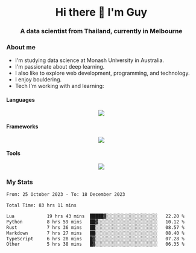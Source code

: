 <h1 align="center">Hi there 👋 I'm Guy</h1>
<h3 align="center">A data scientist from Thailand, currently in Melbourne</h3>

### About me

- I'm studying data science at Monash University in Australia.
- I'm passionate about deep learning.
- I also like to explore web development, programming, and technology.
- I enjoy bouldering.
- Tech I'm working with and learning:

#### Languages

<div align="center">
    <img src="https://skillicons.dev/icons?i=py,ts,js,html,css,rust" />
</div>

#### Frameworks

<div align="center">
    <img src="https://skillicons.dev/icons?i=pytorch,tensorflow,fastapi,react" /><br>
</div>

#### Tools

<div align="center">
    <img src="https://skillicons.dev/icons?i=postgres,redis,docker" /><br>
</div>

### My Stats

<!--START_SECTION:waka-->

```txt
From: 25 October 2023 - To: 18 December 2023

Total Time: 83 hrs 11 mins

Lua            19 hrs 43 mins  █████▓░░░░░░░░░░░░░░░░░░░   22.20 %
Python         8 hrs 59 mins   ██▓░░░░░░░░░░░░░░░░░░░░░░   10.12 %
Rust           7 hrs 36 mins   ██░░░░░░░░░░░░░░░░░░░░░░░   08.57 %
Markdown       7 hrs 27 mins   ██░░░░░░░░░░░░░░░░░░░░░░░   08.40 %
TypeScript     6 hrs 28 mins   █▓░░░░░░░░░░░░░░░░░░░░░░░   07.28 %
Other          5 hrs 38 mins   █▓░░░░░░░░░░░░░░░░░░░░░░░   06.35 %
```

<!--END_SECTION:waka-->
